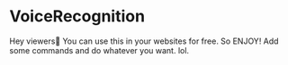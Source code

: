 # VoiceRecognition

Hey viewers👋 You can use this in your websites for free. So ENJOY! Add some commands and do whatever you want. lol.
